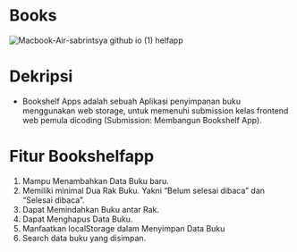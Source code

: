# Books
![Macbook-Air-sabrintsya github io (1)](https://github.com/user-attachments/assets/058f4029-0da7-40a9-bd8c-dd7fb3252324)
helfapp

# Dekripsi
- Bookshelf Apps adalah sebuah Aplikasi penyimpanan buku menggunakan web storage, untuk memenuhi submission kelas frontend web pemula dicoding (Submission: Membangun Bookshelf App). 

# Fitur Bookshelfapp
1. Mampu Menambahkan Data Buku baru.
2. Memiliki minimal Dua Rak Buku. Yakni “Belum selesai dibaca” dan “Selesai dibaca”.
3. Dapat Memindahkan Buku antar Rak.
4. Dapat Menghapus Data Buku.
5. Manfaatkan localStorage dalam Menyimpan Data Buku
6. Search data buku yang disimpan.

